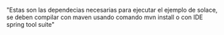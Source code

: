 "Estas son las dependecias necesarias para ejecutar el ejemplo de solace, se deben compilar con maven usando comando mvn install o con IDE spring tool suite" 
